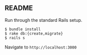 ## README

Run through the standard Rails setup.

```
$ bundle install
$ rake db:{create,migrate}
$ rails s
```

Navigate to `http://localhost:3000`


